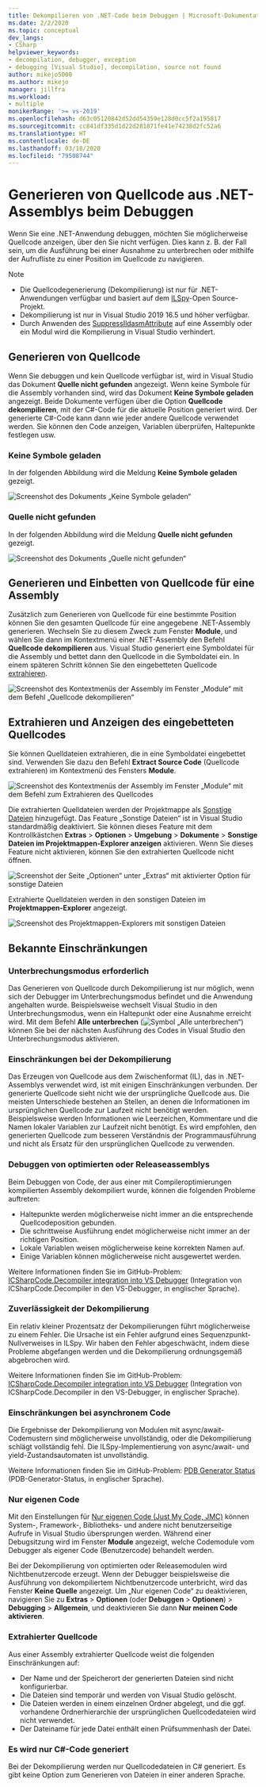 ```yaml
---
title: Dekompilieren von .NET-Code beim Debuggen | Microsoft-Dokumentation
ms.date: 2/2/2020
ms.topic: conceptual
dev_langs:
- CSharp
helpviewer_keywords:
- decompilation, debugger, exception
- debugging [Visual Studio], decompilation, source not found
author: mikejo5000
ms.author: mikejo
manager: jillfra
ms.workload:
- multiple
monikerRange: '>= vs-2019'
ms.openlocfilehash: d63c05120842d52dd54359e128d0cc5f2a195817
ms.sourcegitcommit: cc841df335d1d22d281871fe41e74238d2fc52a6
ms.translationtype: HT
ms.contentlocale: de-DE
ms.lasthandoff: 03/18/2020
ms.locfileid: "79508744"
---
```

# <a name="generate-source-code-from-net-assemblies-while-debugging"></a>Generieren von Quellcode aus .NET-Assemblys beim Debuggen

Wenn Sie eine .NET-Anwendung debuggen, möchten Sie möglicherweise Quellcode anzeigen, über den Sie nicht verfügen. Dies kann z. B. der Fall sein, um die Ausführung bei einer Ausnahme zu unterbrechen oder mithilfe der Aufrufliste zu einer Position im Quellcode zu navigieren.

> [!NOTE]
> * Die Quellcodegenerierung (Dekompilierung) ist nur für .NET-Anwendungen verfügbar und basiert auf dem [ILSpy](https://github.com/icsharpcode/ILSpy)-Open Source-Projekt.
> * Dekompilierung ist nur in Visual Studio 2019 16.5 und höher verfügbar.
> * Durch Anwenden des [SuppressIldasmAttribute](https://docs.microsoft.com/dotnet/api/system.runtime.compilerservices.suppressildasmattribute) auf eine Assembly oder ein Modul wird die Kompilierung in Visual Studio verhindert.

## <a name="generate-source-code"></a>Generieren von Quellcode

Wenn Sie debuggen und kein Quellcode verfügbar ist, wird in Visual Studio das Dokument **Quelle nicht gefunden** angezeigt. Wenn keine Symbole für die Assembly vorhanden sind, wird das Dokument **Keine Symbole geladen** angezeigt. Beide Dokumente verfügen über die Option **Quellcode dekompilieren**, mit der C#-Code für die aktuelle Position generiert wird. Der generierte C#-Code kann dann wie jeder andere Quellcode verwendet werden. Sie können den Code anzeigen, Variablen überprüfen, Haltepunkte festlegen usw.

### <a name="no-symbols-loaded"></a>Keine Symbole geladen

In der folgenden Abbildung wird die Meldung **Keine Symbole geladen** gezeigt.

![Screenshot des Dokuments „Keine Symbole geladen“](media/decompilation-no-symbol-found.png)

### <a name="source-not-found"></a>Quelle nicht gefunden

In der folgenden Abbildung wird die Meldung **Quelle nicht gefunden** gezeigt.

![Screenshot des Dokuments „Quelle nicht gefunden“](media/decompilation-no-source-found.png)

## <a name="generate-and-embed-sources-for-an-assembly"></a>Generieren und Einbetten von Quellcode für eine Assembly

Zusätzlich zum Generieren von Quellcode für eine bestimmte Position können Sie den gesamten Quellcode für eine angegebene .NET-Assembly generieren. Wechseln Sie zu diesem Zweck zum Fenster **Module**, und wählen Sie dann im Kontextmenü einer .NET-Assembly den Befehl **Quellcode dekompilieren** aus. Visual Studio generiert eine Symboldatei für die Assembly und bettet dann den Quellcode in die Symboldatei ein. In einem späteren Schritt können Sie den eingebetteten Quellcode [extrahieren](#extract-and-view-the-embedded-source-code).

![Screenshot des Kontextmenüs der Assembly im Fenster „Module“ mit dem Befehl „Quellcode dekompilieren“](media/decompilation-decompile-source-code.png)

## <a name="extract-and-view-the-embedded-source-code"></a>Extrahieren und Anzeigen des eingebetteten Quellcodes

Sie können Quelldateien extrahieren, die in eine Symboldatei eingebettet sind. Verwenden Sie dazu den Befehl **Extract Source Code** (Quellcode extrahieren) im Kontextmenü des Fensters **Module**.

![Screenshot des Kontextmenüs der Assembly im Fenster „Module“ mit dem Befehl zum Extrahieren des Quellcodes](media/decompilation-extract-source-code.png)

Die extrahierten Quelldateien werden der Projektmappe als [Sonstige Dateien](../ide/reference/miscellaneous-files.md) hinzugefügt. Das Feature „Sonstige Dateien“ ist in Visual Studio standardmäßig deaktiviert. Sie können dieses Feature mit dem Kontrollkästchen **Extras** > **Optionen** > **Umgebung** > **Dokumente** > **Sonstige Dateien im Projektmappen-Explorer anzeigen** aktivieren. Wenn Sie dieses Feature nicht aktivieren, können Sie den extrahierten Quellcode nicht öffnen.

![Screenshot der Seite „Optionen“ unter „Extras“ mit aktivierter Option für sonstige Dateien](media/decompilation-tools-options-misc-files.png)

Extrahierte Quelldateien werden in den sonstigen Dateien im **Projektmappen-Explorer** angezeigt.

![Screenshot des Projektmappen-Explorers mit sonstigen Dateien](media/decompilation-solution-explorer.png)

## <a name="known-limitations"></a>Bekannte Einschränkungen

### <a name="requires-break-mode"></a>Unterbrechungsmodus erforderlich

Das Generieren von Quellcode durch Dekompilierung ist nur möglich, wenn sich der Debugger im Unterbrechungsmodus befindet und die Anwendung angehalten wurde. Beispielsweise wechselt Visual Studio in den Unterbrechungsmodus, wenn ein Haltepunkt oder eine Ausnahme erreicht wird. Mit dem Befehl **Alle unterbrechen** (![Symbol „Alle unterbrechen“](media/decompilation-break-all.png)) können Sie bei der nächsten Ausführung des Codes in Visual Studio den Unterbrechungsmodus aktivieren.

### <a name="decompilation-limitations"></a>Einschränkungen bei der Dekompilierung

Das Erzeugen von Quellcode aus dem Zwischenformat (IL), das in .NET-Assemblys verwendet wird, ist mit einigen Einschränkungen verbunden. Der generierte Quellcode sieht nicht wie der ursprüngliche Quellcode aus. Die meisten Unterschiede bestehen an Stellen, an denen die Informationen im ursprünglichen Quellcode zur Laufzeit nicht benötigt werden. Beispielsweise werden Informationen wie Leerzeichen, Kommentare und die Namen lokaler Variablen zur Laufzeit nicht benötigt. Es wird empfohlen, den generierten Quellcode zum besseren Verständnis der Programmausführung und nicht als Ersatz für den ursprünglichen Quellcode zu verwenden.

### <a name="debug-optimized-or-release-assemblies"></a>Debuggen von optimierten oder Releaseassemblys

Beim Debuggen von Code, der aus einer mit Compileroptimierungen kompilierten Assembly dekompiliert wurde, können die folgenden Probleme auftreten:
- Haltepunkte werden möglicherweise nicht immer an die entsprechende Quellcodeposition gebunden.
- Die schrittweise Ausführung endet möglicherweise nicht immer an der richtigen Position.
- Lokale Variablen weisen möglicherweise keine korrekten Namen auf.
- Einige Variablen können möglicherweise nicht ausgewertet werden.

Weitere Informationen finden Sie im GitHub-Problem: [ICSharpCode.Decompiler integration into VS Debugger](https://github.com/icsharpcode/ILSpy/issues/1901) (Integration von ICSharpCode.Decompiler in den VS-Debugger, in englischer Sprache).

### <a name="decompilation-reliability"></a>Zuverlässigkeit der Dekompilierung

Ein relativ kleiner Prozentsatz der Dekompilierungen führt möglicherweise zu einem Fehler. Die Ursache ist ein Fehler aufgrund eines Sequenzpunkt-Nullverweises in ILSpy.  Wir haben den Fehler abgeschwächt, indem diese Probleme abgefangen werden und die Dekompilierung ordnungsgemäß abgebrochen wird.

Weitere Informationen finden Sie im GitHub-Problem: [ICSharpCode.Decompiler integration into VS Debugger](https://github.com/icsharpcode/ILSpy/issues/1901) (Integration von ICSharpCode.Decompiler in den VS-Debugger, in englischer Sprache).

### <a name="limitations-with-async-code"></a>Einschränkungen bei asynchronem Code

Die Ergebnisse der Dekompilierung von Modulen mit async/await-Codemustern sind möglicherweise unvollständig, oder die Dekompilierung schlägt vollständig fehl. Die ILSpy-Implementierung von async/await- und yield-Zustandsautomaten ist unvollständig. 

Weitere Informationen finden Sie im GitHub-Problem: [PDB Generator Status](https://github.com/icsharpcode/ILSpy/issues/1422) (PDB-Generator-Status, in englischer Sprache).

### <a name="just-my-code"></a>Nur eigenen Code

Mit den Einstellungen für [Nur eigenen Code (Just My Code, JMC)](https://docs.microsoft.com/visualstudio/debugger/just-my-code) können System-, Framework-, Bibliotheks- und andere nicht benutzerseitige Aufrufe in Visual Studio übersprungen werden. Während einer Debugsitzung wird im Fenster **Module** angezeigt, welche Codemodule vom Debugger als eigener Code (Benutzercode) behandelt werden.

Bei der Dekompilierung von optimierten oder Releasemodulen wird Nichtbenutzercode erzeugt. Wenn der Debugger beispielsweise die Ausführung von dekompiliertem Nichtbenutzercode unterbricht, wird das Fenster **Keine Quelle** angezeigt. Um „Nur eigenen Code“ zu deaktivieren, navigieren Sie zu **Extras** > **Optionen** (oder **Debuggen** > **Optionen**) > **Debugging** > **Allgemein**, und deaktivieren Sie dann **Nur meinen Code aktivieren**.

### <a name="extracted-sources"></a>Extrahierter Quellcode

Aus einer Assembly extrahierter Quellcode weist die folgenden Einschränkungen auf:
- Der Name und der Speicherort der generierten Dateien sind nicht konfigurierbar.
- Die Dateien sind temporär und werden von Visual Studio gelöscht.
- Die Dateien werden in einem einzelnen Ordner abgelegt, und die ggf. vorhandene Ordnerhierarchie der ursprünglichen Quellcodedateien wird nicht verwendet.
- Der Dateiname für jede Datei enthält einen Prüfsummenhash der Datei.

### <a name="generated-code-is-c-only"></a>Es wird nur C#-Code generiert
Bei der Dekompilierung werden nur Quellcodedateien in C# generiert. Es gibt keine Option zum Generieren von Dateien in einer anderen Sprache.
